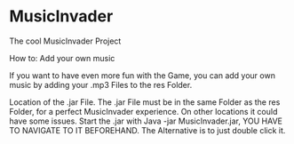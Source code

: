 # MusicInvader
The cool MusicInvader Project

How to: Add your own music

If you want to have even more fun with the Game, you can add your own music by adding your .mp3 Files to the res Folder. 

Location of the .jar File.
The .jar File must be in the same Folder as the res Folder, for a perfect MusicInvader experience. On other locations it could have some issues. 
Start the .jar with Java -jar MusicInvader.jar, YOU HAVE TO NAVIGATE TO IT BEFOREHAND.
The Alternative is to just double click it.
